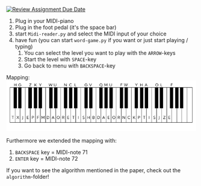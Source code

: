 [![Review Assignment Due Date](https://classroom.github.com/assets/deadline-readme-button-24ddc0f5d75046c5622901739e7c5dd533143b0c8e959d652212380cedb1ea36.svg)](https://classroom.github.com/a/Ki47e6IN)

1. Plug in your MIDI-piano
2. Plug in the foot pedal (it's the space bar)
3. start `Midi-reader.py` and select the MIDI input of your choice
4. have fun (you can start `word-game.py` if you want or just start playing / typing)
   1. You can select the level you want to play with the `ARROW`-keys
   2. Start the level with `SPACE`-key
   3. Go back to menu with `BACKSPACE`-key

Mapping:
![mapping](./assets/game/mapping_.jpg)

Furthermore we extended the mapping with:

1. `BACKSPACE` key = MIDI-note 71
2. `ENTER` key = MIDI-note 72

If you want to see the algorithm mentioned in the paper, check out the `algorithm`-folder!
